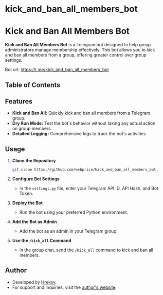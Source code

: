 # kick_and_ban_all_members_bot
# Kick and Ban All Members Bot

**Kick and Ban All Members Bot** is a Telegram bot designed to help group administrators manage membership effectively. This bot allows you to kick and ban all members from a group, offering greater control over group settings.

Bot url: https://t.me/kick_and_ban_all_members_bot

## Table of Contents
## Features

- **Kick and Ban All:** Quickly kick and ban all members from a Telegram group.
- **Dry Run Mode:** Test the bot's behavior without taking any actual action on group members.
- **Detailed Logging:** Comprehensive logs to track the bot's activities.

## Usage

1. **Clone the Repository**
    ```bash
    git clone https://github.com/webprice/kick_and_ban_all_members_bot.git
    ```

2. **Configure Bot Settings**
    - In the `settings.py` file, enter your Telegram API ID, API Hash, and Bot Token.

3. **Deploy the Bot**
    - Run the bot using your preferred Python environment.

4. **Add the Bot as Admin**
    - Add the bot as an admin in your Telegram group.

5. **Use the `/kick_all` Command**
    - In the group chat, send the `/kick_all` command to kick and ban all members.

## Author

- Developed by [Hrekov](http://hrekov.com/).
- For support and inquiries, visit the [author's website](http://hrekov.com/).

